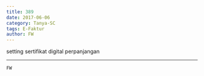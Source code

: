 ```yaml
---
title: 389
date: 2017-06-06
category: Tanya-SC
tags: E-Faktur
author: FW
---
```


setting sertifikat digital perpanjangan

---



`FW`
